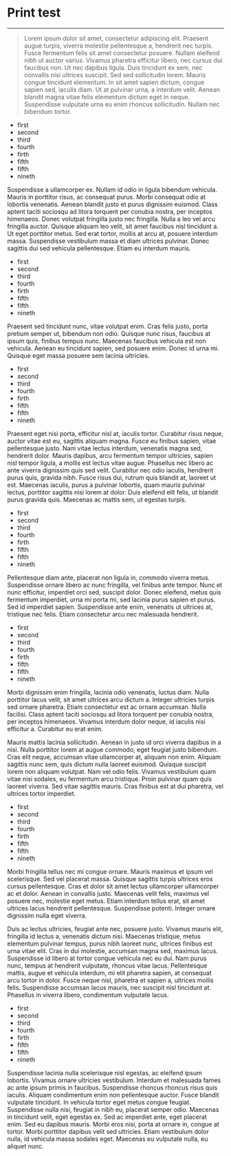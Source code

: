 # Print test

---

>  Lorem ipsum dolor sit amet, consectetur adipiscing elit. Praesent augue  turpis, viverra molestie pellentesque a, hendrerit nec turpis. Fusce  fermentum felis sit amet consectetur posuere. Nullam eleifend nibh ut  auctor varius. Vivamus pharetra efficitur libero, nec cursus dui  faucibus non. Ut nec dapibus ligula. Duis tincidunt ex sem, nec  convallis nisi ultrices suscipit. Sed sed sollicitudin lorem. Mauris  congue tincidunt elementum. In sit amet sapien dictum, congue sapien  sed, iaculis diam. Ut at pulvinar urna, a interdum velit. Aenean blandit  magna vitae felis elementum dictum eget in neque. Suspendisse vulputate  urna eu enim rhoncus sollicitudin. Nullam nec bibendum tortor. 

- first
- second
- third
- fourth
- firth
- fifth
- fifth
- nineth

Suspendisse a ullamcorper ex. Nullam id odio in ligula bibendum  vehicula. Mauris in porttitor risus, ac consequat purus. Morbi consequat  odio at lobortis venenatis. Aenean blandit justo et purus dignissim  euismod. Class aptent taciti sociosqu ad litora torquent per conubia  nostra, per inceptos himenaeos. Donec volutpat fringilla justo nec  fringilla. Nulla a leo vel arcu fringilla auctor. Quisque aliquam leo  velit, sit amet faucibus nisl tincidunt a. Ut eget porttitor metus. Sed  erat tortor, mollis at arcu at, posuere interdum massa. Suspendisse  vestibulum massa et diam ultrices pulvinar. Donec sagittis dui sed  vehicula pellentesque. Etiam eu interdum mauris. 

- first
- second
- third
- fourth
- firth
- fifth
- fifth
- nineth

 Praesent sed tincidunt nunc, vitae volutpat enim. Cras felis justo,  porta pretium semper ut, bibendum non odio. Quisque nunc risus, faucibus  at ipsum quis, finibus tempus nunc. Maecenas faucibus vehicula est non  vehicula. Aenean eu tincidunt sapien, sed posuere enim. Donec id urna  mi. Quisque eget massa posuere sem lacinia ultricies. 

- first
- second
- third
- fourth
- firth
- fifth
- fifth
- nineth

 Praesent eget nisi porta, efficitur nisl at, iaculis tortor. Curabitur  risus neque, auctor vitae est eu, sagittis aliquam magna. Fusce eu  finibus sapien, vitae pellentesque justo. Nam vitae lectus interdum,  venenatis magna sed, hendrerit dolor. Mauris dapibus, arcu fermentum  tempor ultricies, sapien nisl tempor ligula, a mollis est lectus vitae  augue. Phasellus nec libero ac ante viverra dignissim quis sed velit.  Curabitur nec odio iaculis, hendrerit purus quis, gravida nibh. Fusce  risus dui, rutrum quis blandit at, laoreet ut est. Maecenas iaculis,  purus a pulvinar lobortis, quam mauris pulvinar lectus, porttitor  sagittis nisi lorem at dolor. Duis eleifend elit felis, ut blandit purus  gravida quis. Maecenas ac mattis sem, ut egestas turpis. 

- first
- second
- third
- fourth
- firth
- fifth
- fifth
- nineth

 Pellentesque diam ante, placerat non ligula in, commodo viverra metus.  Suspendisse ornare libero ac nunc fringilla, vel finibus ante tempor.  Nunc et nunc efficitur, imperdiet orci sed, suscipit dolor. Donec  eleifend, metus quis fermentum imperdiet, urna mi porta mi, sed lacinia  purus sapien et purus. Sed id imperdiet sapien. Suspendisse ante enim,  venenatis ut ultrices at, tristique nec felis. Etiam consectetur arcu  nec malesuada hendrerit.

- first
- second
- third
- fourth
- firth
- fifth
- fifth
- nineth

 Morbi dignissim enim fringilla, lacinia odio venenatis, luctus diam.  Nulla porttitor lacus velit, sit amet ultrices arcu dictum a. Integer  ultricies turpis sed ornare pharetra. Etiam consectetur est ac ornare  accumsan. Nulla facilisi. Class aptent taciti sociosqu ad litora  torquent per conubia nostra, per inceptos himenaeos. Vivamus interdum  dolor neque, id iaculis nisi efficitur a. Curabitur eu erat enim. 

 Mauris mattis lacinia sollicitudin. Aenean in justo id orci viverra  dapibus in a nisi. Nulla porttitor lorem at augue commodo, eget feugiat  justo bibendum. Cras elit neque, accumsan vitae ullamcorper at, aliquam  non enim. Aliquam sagittis nunc sem, quis dictum nulla laoreet euismod.  Quisque suscipit lorem non aliquam volutpat. Nam vel odio felis. Vivamus  vestibulum quam vitae nisi sodales, eu fermentum arcu tristique. Proin  pulvinar quam quis laoreet viverra. Sed vitae sagittis mauris. Cras  finibus est at dui pharetra, vel ultrices tortor imperdiet. 

- first
- second
- third
- fourth
- firth
- fifth
- fifth
- nineth

 Morbi fringilla tellus nec mi congue ornare. Mauris maximus et ipsum vel  scelerisque. Sed vel placerat massa. Quisque sagittis turpis ultrices  eros cursus pellentesque. Cras et dolor sit amet lectus ullamcorper  ullamcorper ac et dolor. Aenean in convallis justo. Maecenas velit  felis, maximus vel posuere nec, molestie eget metus. Etiam interdum  tellus erat, sit amet ultrices lacus hendrerit pellentesque. Suspendisse  potenti. Integer ornare dignissim nulla eget viverra. 

 Duis ac lectus ultricies, feugiat ante nec, posuere justo. Vivamus  mauris elit, fringilla id lectus a, venenatis dictum nisi. Maecenas  tristique, metus elementum pulvinar tempus, purus nibh laoreet nunc,  ultrices finibus est urna vitae elit. Cras in dui molestie, accumsan  magna sed, maximus lacus. Suspendisse id libero at tortor congue  vehicula nec eu dui. Nam purus nunc, tempus at hendrerit vulputate,  rhoncus vitae lacus. Pellentesque mattis, augue et vehicula interdum, mi  elit pharetra sapien, at consequat arcu tortor in dolor. Fusce neque  nisl, pharetra et sapien a, ultrices mollis felis. Suspendisse accumsan  lacus mauris, nec suscipit nisl tincidunt at. Phasellus in viverra  libero, condimentum vulputate lacus. 

- first
- second
- third
- fourth
- firth
- fifth
- fifth
- nineth

 Suspendisse lacinia nulla scelerisque nisl egestas, ac eleifend ipsum  lobortis. Vivamus ornare ultricies vestibulum. Interdum et malesuada  fames ac ante ipsum primis in faucibus. Suspendisse rhoncus rhoncus  risus quis iaculis. Aliquam condimentum enim non pellentesque auctor.  Fusce blandit vulputate tincidunt. In vehicula tortor eget metus congue  feugiat. Suspendisse nulla nisi, feugiat in nibh eu, placerat semper  odio. Maecenas in tincidunt velit, eget egestas ex. Sed ac imperdiet  ante, eget placerat enim. Sed eu dapibus mauris. Morbi eros nisi, porta  at ornare in, congue at tortor. Morbi porttitor dapibus velit sed  ultricies. Etiam vestibulum dolor nulla, id vehicula massa sodales eget.  Maecenas eu vulputate nulla, eu aliquet nunc. 